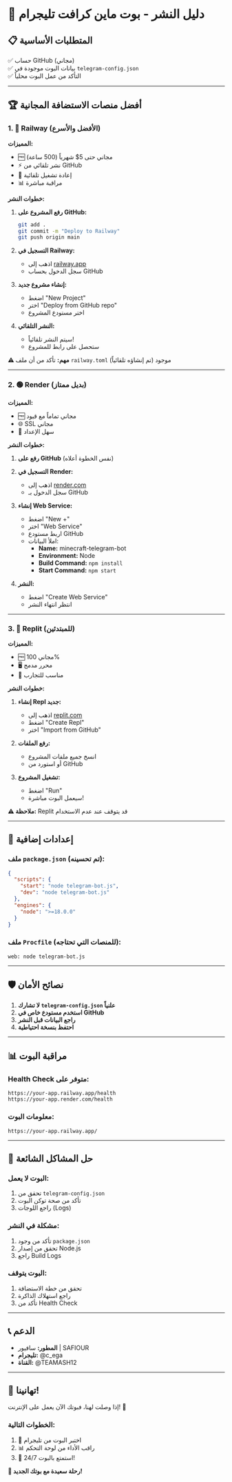 # 🚀 دليل النشر - بوت ماين كرافت تليجرام

## 📋 المتطلبات الأساسية

✅ حساب GitHub (مجاني)  
✅ بيانات البوت موجودة في `telegram-config.json`  
✅ التأكد من عمل البوت محلياً  

---

## 🏆 أفضل منصات الاستضافة المجانية

### 1. 🚄 Railway (الأفضل والأسرع)

**المميزات:**
- 🆓 مجاني حتى 5$ شهرياً (500 ساعة)
- ⚡ نشر تلقائي من GitHub  
- 🔄 إعادة تشغيل تلقائية
- 📊 مراقبة مباشرة

**خطوات النشر:**

1. **رفع المشروع على GitHub:**
   ```bash
   git add .
   git commit -m "Deploy to Railway"
   git push origin main
   ```

2. **التسجيل في Railway:**
   - اذهب إلى [railway.app](https://railway.app)
   - سجل الدخول بحساب GitHub

3. **إنشاء مشروع جديد:**
   - اضغط "New Project"
   - اختر "Deploy from GitHub repo"
   - اختر مستودع المشروع

4. **النشر التلقائي:**
   - سيتم النشر تلقائياً!
   - ستحصل على رابط للمشروع

**⚠️ مهم:** تأكد من أن ملف `railway.toml` موجود (تم إنشاؤه تلقائياً)

---

### 2. 🟢 Render (بديل ممتاز)

**المميزات:**
- 🆓 مجاني تماماً مع قيود
- 🌐 SSL مجاني
- 🔧 سهل الإعداد

**خطوات النشر:**

1. **رفع على GitHub** (نفس الخطوة أعلاه)

2. **التسجيل في Render:**
   - اذهب إلى [render.com](https://render.com)
   - سجل الدخول بـ GitHub

3. **إنشاء Web Service:**
   - اضغط "New +"
   - اختر "Web Service"
   - اربط مستودع GitHub
   - املأ البيانات:
     - **Name:** minecraft-telegram-bot
     - **Environment:** Node
     - **Build Command:** `npm install`
     - **Start Command:** `npm start`

4. **النشر:**
   - اضغط "Create Web Service"
   - انتظر انتهاء النشر

---

### 3. 🔵 Replit (للمبتدئين)

**المميزات:**
- 🆓 مجاني 100%
- 🖥️ محرر مدمج
- 🎯 مناسب للتجارب

**خطوات النشر:**

1. **إنشاء Repl جديد:**
   - اذهب إلى [replit.com](https://replit.com)
   - اضغط "Create Repl"
   - اختر "Import from GitHub"

2. **رفع الملفات:**
   - انسخ جميع ملفات المشروع
   - أو استورد من GitHub

3. **تشغيل المشروع:**
   - اضغط "Run"
   - سيعمل البوت مباشرة!

**⚠️ ملاحظة:** Replit قد يتوقف عند عدم الاستخدام

---

## 🔧 إعدادات إضافية

### ملف `package.json` (تم تحسينه):
```json
{
  "scripts": {
    "start": "node telegram-bot.js",
    "dev": "node telegram-bot.js"
  },
  "engines": {
    "node": ">=18.0.0"
  }
}
```

### ملف `Procfile` (للمنصات التي تحتاجه):
```
web: node telegram-bot.js
```

---

## 🛡️ نصائح الأمان

1. **لا تشارك `telegram-config.json` علنياً**
2. **استخدم مستودع خاص في GitHub**
3. **راجع البيانات قبل النشر**
4. **احتفظ بنسخة احتياطية**

---

## 📊 مراقبة البوت

### Health Check متوفر على:
```
https://your-app.railway.app/health
https://your-app.render.com/health
```

### معلومات البوت:
```
https://your-app.railway.app/
```

---

## 🚨 حل المشاكل الشائعة

### البوت لا يعمل:
1. تحقق من `telegram-config.json`
2. تأكد من صحة توكن البوت
3. راجع اللوجات (Logs)

### مشكلة في النشر:
1. تأكد من وجود `package.json`
2. تحقق من إصدار Node.js
3. راجع Build Logs

### البوت يتوقف:
1. تحقق من خطة الاستضافة
2. راجع استهلاك الذاكرة
3. تأكد من Health Check

---

## 📞 الدعم

- **المطور:** سافيور | SAFIOUR
- **تليجرام:** @c_ega  
- **القناة:** @TEAMASH12

---

## 🎉 تهانينا!

إذا وصلت لهنا، فبوتك الآن يعمل على الإنترنت! 🎊

### الخطوات التالية:
1. 🧪 اختبر البوت من تليجرام
2. 📊 راقب الأداء من لوحة التحكم
3. 🔄 استمتع بالبوت 24/7!

**🚀 رحلة سعيدة مع بوتك الجديد!** 